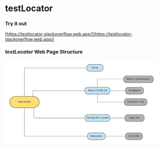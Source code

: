 # testLocator

### Try it out
[https://testlocator-slackoverflow.web.app/](https://testlocator-slackoverflow.web.app/)

### *testLocator* Web Page Structure
![alt text](https://github.com/annguyens/testLocator/blob/main/images-in-readme/COVID-19%20Testing%20Center.jpeg)
